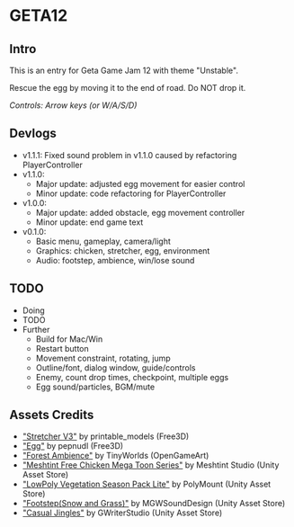 # GETA12

## Intro
This is an entry for Geta Game Jam 12 with theme "Unstable"​​.

Rescue the egg by moving it to the end of road. Do NOT drop it.

*Controls: Arrow keys (or W/A/S/D)*

## Devlogs
* v1.1.1: Fixed sound problem in v1.1.0 caused by refactoring PlayerController
* v1.1.0:
    * Major update: adjusted egg movement for easier control
    * Minor update: code refactoring for PlayerController
* v1.0.0:
    * Major update: added obstacle, egg movement controller
    * Minor update: end game text
* v0.1.0:
    * Basic menu, gameplay, camera/light
    * Graphics: chicken, stretcher, egg, environment
    * Audio: footstep, ambience, win/lose sound

## TODO
* Doing
* TODO
* Further
    * Build for Mac/Win
    * Restart button
    * Movement constraint, rotating, jump
    * Outline/font, dialog window, guide/controls
    * Enemy, count drop times, checkpoint, multiple eggs
    * Egg sound/particles, BGM/mute

## Assets Credits
* ["Stretcher V3"](https://free3d.com/3d-model/stretcher-v3--790632.html)
by printable_models (Free3D)
* ["Egg"](https://free3d.com/3d-models/egg)
by pepnudl (Free3D)
* ["Forest Ambience"](https://opengameart.org/content/forest-ambience)
by TinyWorlds (OpenGameArt)
* ["Meshtint Free Chicken Mega Toon Series"](https://assetstore.unity.com/packages/3d/characters/animals/meshtint-free-chicken-mega-toon-series-151842)
by Meshtint Studio (Unity Asset Store)
* ["LowPoly Vegetation Season Pack Lite"](https://assetstore.unity.com/packages/3d/vegetation/lowpoly-vegetation-season-pack-lite-96083)
by PolyMount (Unity Asset Store)
* ["Footstep(Snow and Grass)"](https://assetstore.unity.com/packages/audio/sound-fx/footstep-snow-and-grass-90678)
by MGWSoundDesign (Unity Asset Store)
* ["Casual Jingles"](https://assetstore.unity.com/packages/audio/music/casual-jingles-022420-163758)
by GWriterStudio (Unity Asset Store)
